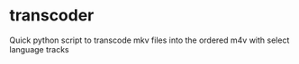 transcoder
==========

Quick python script to transcode mkv files into the ordered m4v with select language tracks
